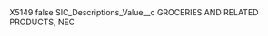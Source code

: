 <?xml version="1.0" encoding="UTF-8"?>
<CustomMetadata xmlns="http://soap.sforce.com/2006/04/metadata" xmlns:xsi="http://www.w3.org/2001/XMLSchema-instance" xmlns:xsd="http://www.w3.org/2001/XMLSchema">
    <label>X5149</label>
    <protected>false</protected>
    <values>
        <field>SIC_Descriptions_Value__c</field>
        <value xsi:type="xsd:string">GROCERIES AND RELATED PRODUCTS, NEC</value>
    </values>
</CustomMetadata>
